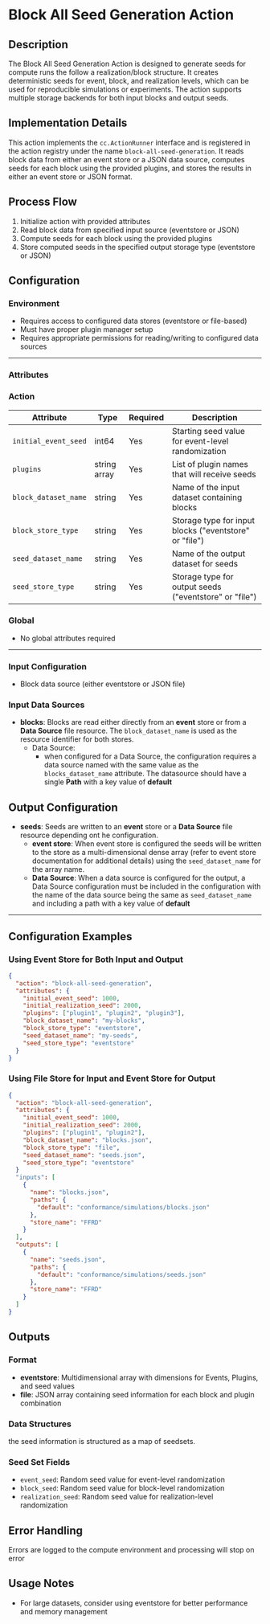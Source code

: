 
# Block All Seed Generation Action

## Description
The Block All Seed Generation Action is designed to generate seeds for compute runs the follow a realization/block structure. It creates deterministic seeds for event, block, and realization levels, which can be used for reproducible simulations or experiments. The action supports multiple storage backends for both input blocks and output seeds.

## Implementation Details
This action implements the `cc.ActionRunner` interface and is registered in the action registry under the name `block-all-seed-generation`. It reads block data from either an event store or a JSON data source, computes seeds for each block using the provided plugins, and stores the results in either an event store or JSON format.

## Process Flow
1. Initialize action with provided attributes
2. Read block data from specified input source (eventstore or JSON)
3. Compute seeds for each block using the provided plugins
4. Store computed seeds in the specified output storage type (eventstore or JSON)

## Configuration

### Environment

- Requires access to configured data stores (eventstore or file-based)
- Must have proper plugin manager setup
- Requires appropriate permissions for reading/writing to configured data sources
---

### Attributes

### Action
| Attribute | Type | Required | Description |
|-----------|------|----------|-------------|
| `initial_event_seed` | int64 | Yes | Starting seed value for event-level randomization |
| `plugins` | string array | Yes | List of plugin names that will receive seeds |
| `block_dataset_name` | string | Yes | Name of the input dataset containing blocks |
| `block_store_type` | string | Yes | Storage type for input blocks ("eventstore" or "file") |
| `seed_dataset_name` | string | Yes | Name of the output dataset for seeds |
| `seed_store_type` | string | Yes | Storage type for output seeds ("eventstore" or "file") |

### Global
- No global attributes required
---

### Input Configuration
- Block data source (either eventstore or JSON file)

### Input Data Sources
- **blocks**: Blocks are read either directly from an **event** store or from a **Data Source** file resource.  The `block_dataset_name` is used as the resource identifier for both stores. 
  - Data Source:
    - when configured for a Data Source, the configuration requires a data source named with the same value as the `blocks_dataset_name` attribute.  The datasource should have a single **Path** with a key value of **default**

## Output Configuration
- **seeds**: Seeds are written to an **event** store or a **Data Source** file resource depending ont he configuration. 
  - **event store**: When event store is configured the seeds will be written to the store as a multi-dimensional dense array (refer to event store documentation for additional details) using the `seed_dataset_name` for the array name.
  - **Data Source**: When a data source is configured for the output, a Data Source configuration must be included in the configuration with the name of the data source being the same as `seed_dataset_name` and including a path with a key value of **default**   
---
## Configuration Examples

### Using Event Store for Both Input and Output
```json
{
  "action": "block-all-seed-generation",
  "attributes": {
    "initial_event_seed": 1000,
    "initial_realization_seed": 2000,
    "plugins": ["plugin1", "plugin2", "plugin3"],
    "block_dataset_name": "my-blocks",
    "block_store_type": "eventstore",
    "seed_dataset_name": "my-seeds",
    "seed_store_type": "eventstore"
  }
}
```

### Using File Store for Input and Event Store for Output
```json
{
  "action": "block-all-seed-generation",
  "attributes": {
    "initial_event_seed": 1000,
    "initial_realization_seed": 2000,
    "plugins": ["plugin1", "plugin2"],
    "block_dataset_name": "blocks.json",
    "block_store_type": "file",
    "seed_dataset_name": "seeds.json",
    "seed_store_type": "eventstore"
  }
  "inputs": [
    {
      "name": "blocks.json",
      "paths": {
        "default": "conformance/simulations/blocks.json"
      },
      "store_name": "FFRD"
    }
  ],
  "outputs": [
    {
      "name": "seeds.json",
      "paths": {
        "default": "conformance/simulations/seeds.json"
      },
      "store_name": "FFRD"
    }
  ]
}
```

## Outputs

### Format
- **eventstore**: Multidimensional array with dimensions for Events, Plugins, and seed values
- **file**: JSON array containing seed information for each block and plugin combination

### Data Structures
the seed information is structured as a map of seedsets.

### Seed Set Fields
- `event_seed`: Random seed value for event-level randomization
- `block_seed`: Random seed value for block-level randomization
- `realization_seed`: Random seed value for realization-level randomization

## Error Handling
Errors are logged to the compute environment and processing will stop on error

## Usage Notes
- For large datasets, consider using eventstore for better performance and memory management